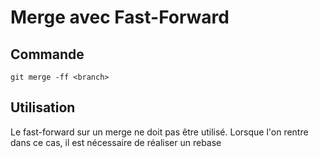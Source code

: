 # Merge avec Fast-Forward

## Commande

    git merge -ff <branch>

## Utilisation

Le fast-forward sur un merge ne doit pas être utilisé. Lorsque l'on rentre dans ce cas, 
il est nécessaire de réaliser un rebase

